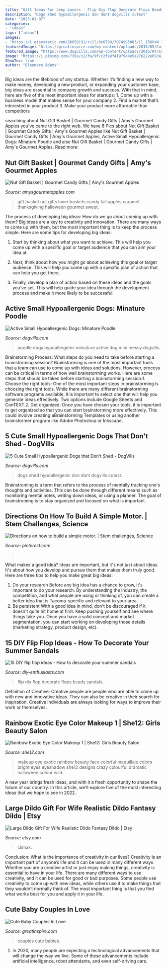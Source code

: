 ```yaml
---
title: "Gift Ideas For Jeep Lovers - Flip Diy Flop Decorate Flops Beads Sandals"
description: "Dogs shed hypoallergenic don dont dogvills cutest"
date: "2023-01-07"
categories:
- "ideas"
tags: ["ideas"]
images:
- "https://i.etsystatic.com/26858191/r/il/0c6799/3074995083/il_1588xN.3074995083_en43.jpg"
featuredImage: "https://greatinspire.com/wp-content/uploads/2016/05/Cute-Baby-Couples-In-Love-4.jpg"
featured_image: "https://www.dogvills.com/wp-content/uploads/2015/04/Cutest-hypoallergenic-dogs-dont-shed-683x1024.jpg"
image: "https://i.pinimg.com/736x/c2/fa/9f/c2fa9f4f979d4e5a276222e65c418861.jpg"
ShowToc: true
author: "Eleonore Adams"
---
```



Big ideas are the lifeblood of any startup. Whether it’s finding a new way to make money, developing a new product, or expanding your customer base, big ideas are essential to company growth and success. With that in mind, here are five of the most important ideas for startups: 1. Come up with a business model that makes sense for your company 2. Find a market that’s interested in your product 3. Make your product more affordable than competitors 
	

		
searching about Nut Gift Basket | Gourmet Candy Gifts | Amy&#039;s Gourmet Apples you've came to the right web. We have 8 Pics about Nut Gift Basket | Gourmet Candy Gifts | Amy&#039;s Gourmet Apples like Nut Gift Basket | Gourmet Candy Gifts | Amy&#039;s Gourmet Apples, Active Small Hypoallergenic Dogs: Minature Poodle and also Nut Gift Basket | Gourmet Candy Gifts | Amy&#039;s Gourmet Apples. Read more:
		
    
## Nut Gift Basket | Gourmet Candy Gifts | Amy&#039;s Gourmet Apples

<img loading=lazy src="http://www.amysgourmetapples.com/media/catalog/product/cache/1/thumbnail/800x/17f82f742ffe127f42dca9de82fb58b1/n/u/nut-lovers-gift-basket-pop.jpg" onerror="this.onerror=null;this.src='https://tse4.mm.bing.net/th?id=OIP.KKemUUSA1Q2iyWQWfUpuBwHaHa&amp;pid=15.1';" alt="Nut Gift Basket | Gourmet Candy Gifts | Amy&#039;s Gourmet Apples">

_Source: amysgourmetapples.com_

>gift basket nut gifts lover baskets candy fall apples caramel thanksgiving halloween gourmet sweet. 

	

The process of developing big ideas: How do we go about coming up with them?
Big ideas are a key to creativity and innovation. There are many ways to come up with them, but the most important thing is to keep the process simple. Here are some tips for developing big ideas:
1. Start by thinking about what you want to achieve. This will help you come up with a specific goal or target audience that you can aim your idea at.

2. Next, think about how you might go about achieving this goal or target audience. This will help you come up with a specific plan of action that can help you get there.

3. Finally, develop a plan of action based on these ideas and the goals you’ve set. This will help guide your idea through the development process and make it more likely to be successful.

    
## Active Small Hypoallergenic Dogs: Minature Poodle

<img loading=lazy src="https://www.dogvills.com/wp-content/uploads/2015/05/Active-small-hypoallergenic-dog-mini-poodle-768x1024.jpg" onerror="this.onerror=null;this.src='https://tse4.mm.bing.net/th?id=OIP.nsFJ_cuZg6kC4PdBxNt-RAHaJ4&amp;pid=15.1';" alt="Active Small Hypoallergenic Dogs: Minature Poodle">

_Source: dogvills.com_

>poodle dogs hypoallergenic miniature active dog mini messy dogvills. 

	

Brainstorming Process: What steps do you need to take before starting a brainstorming session?
Brainstorming is one of the most important tools that a team can use to come up with ideas and solutions. However, process can be critical in terms of how well brainstorming works. Here are some steps that should be taken before starting a brainstorming session:1. Choose the right tools: One of the most important steps in brainstorming is choosing the right tools. While there are many different brainstorming software programs available, it is important to select one that will help you generate ideas effectively. Two options include Google Sheets and ConTEXT.2. Get organized: Once you have chosen your tools, it is important to get organized so that you can start brainstorming more effectively. This could involve creating aBrainstorming Templates or using another brainstormer program like Adobe Photoshop or Inkscape.
    
## 5 Cute Small Hypoallergenic Dogs That Don&#039;t Shed - DogVills

<img loading=lazy src="https://www.dogvills.com/wp-content/uploads/2015/04/Cutest-hypoallergenic-dogs-dont-shed-683x1024.jpg" onerror="this.onerror=null;this.src='https://tse4.mm.bing.net/th?id=OIP.RR0kV22RpDOXa1GlZGTGMAHaLG&amp;pid=15.1';" alt="5 Cute Small Hypoallergenic Dogs that Don&#039;t Shed - DogVills">

_Source: dogvills.com_

>dogs shed hypoallergenic don dont dogvills cutest. 

	

Brainstroming is a term that refers to the process of mentally tracking one's thoughts and activities. This can be done through different means such as monitoring mental notes, writing down ideas, or using a planner. The goal of brainstroming is to stay organized and focused on what is important.

    
## Directions On How To Build A Simple Motor. | Stem Challenges, Science

<img loading=lazy src="https://i.pinimg.com/736x/c2/fa/9f/c2fa9f4f979d4e5a276222e65c418861.jpg" onerror="this.onerror=null;this.src='https://tse2.mm.bing.net/th?id=OIP.4sfgnZN5U2qgTgtCQcU7TgHaLH&amp;pid=15.1';" alt="Directions on how to build a simple motor. | Stem challenges, Science">

_Source: pinterest.com_

>. 

	

What makes a good idea?
Ideas are important, but it's not just about ideas. It's about how you develop and pursue them that makes them truly good. Here are three tips to help you make great big ideas:
1. Do your research 
Before any big idea has a chance to grow, it's important to do your research. By understanding the industry, the competition, and what people are using or thinking of, you can create a better idea that is Tacoma-specific and relevant to your area. 
2. Be persistent 
With a good idea in mind, don't be discouraged if it doesn't quite hit home at first. Keep pushing yourself and see where things take you. Once you have a solid concept and market segmentation, you can start working on developing those details (marketing strategy, product design, etc). 

    
## 15 DIY Flip Flop Ideas - How To Decorate Your Summer Sandals

<img loading=lazy src="http://www.diy-enthusiasts.com/wp-content/uploads/2014/05/diy-flip-flops-ideas-decorate-with-beads-chains.jpg" onerror="this.onerror=null;this.src='https://tse3.mm.bing.net/th?id=OIP.nVHjH0G2FT-6RSg099qfiwHaLH&amp;pid=15.1';" alt="15 DIY flip flop ideas - How to decorate your summer sandals">

_Source: diy-enthusiasts.com_

>flip diy flop decorate flops beads sandals. 

	

Definition of Creative:
Creative people are people who are able to come up with new and innovative ideas. They can also be creative in their search for inspiration. Creative individuals are always looking for ways to improve their work or themselves.

    
## Rainbow Exotic Eye Color Makeup 1 | She12: Girls Beauty Salon

<img loading=lazy src="http://she12.com/uploads/2012/10/Rainbow-Exotic-Eye-Color-Makeup-1.jpg" onerror="this.onerror=null;this.src='https://tse3.mm.bing.net/th?id=OIP.i1H6dTurtyeskNuJz_m84gHaLI&amp;pid=15.1';" alt="Rainbow Exotic Eye Color Makeup 1 | She12: Girls Beauty Salon">

_Source: she12.com_

>makeup eye exotic rainbow beauty face colorful maquillaje colors bright eyes eyeshadow she12 designs crazy colourful dramatic halloween colour wild. 

	

A new year brings fresh ideas, and with it a fresh opportunity to shape the future of our country.  In this article, we'll explore five of the most interesting ideas that we hope to see in 2022. 

    
## Large Dildo Gift For Wife Realistic Dildo Fantasy Dildo | Etsy

<img loading=lazy src="https://i.etsystatic.com/26858191/r/il/0c6799/3074995083/il_1588xN.3074995083_en43.jpg" onerror="this.onerror=null;this.src='https://tse1.mm.bing.net/th?id=OIP.g0pIusDxIlHHgfqNCSndYAHaLH&amp;pid=15.1';" alt="Large Dildo Gift For Wife Realistic Dildo Fantasy Dildo | Etsy">

_Source: etsy.com_

>climax. 

	

Conclusion: What is the importance of creativity in our lives?
Creativity is an important part of anyone’s life and it can be used in many different ways. Whether you are a creative artist or just enjoy making things, creativity is essential to have in your life. There are many different ways to use creativity, and it can be used for good or bad purposes. Some people use creativity to come up with new ideas, while others use it to make things that they wouldn’t normally think of. The most important thing is that you find what works best for you and apply it in your life.

    
## Cute Baby Couples In Love

<img loading=lazy src="https://greatinspire.com/wp-content/uploads/2016/05/Cute-Baby-Couples-In-Love-4.jpg" onerror="this.onerror=null;this.src='https://tse1.mm.bing.net/th?id=OIP.jxpq2tdfwmyZBum5Tih9hgHaFT&amp;pid=15.1';" alt="Cute Baby Couples In Love">

_Source: greatinspire.com_

>couples cute babies. 

	

1. In 2030, many people are expecting a technological advancements that will change the way we live. Some of these advancements include artificial intelligence, robot attendants, and even self-driving cars. 

